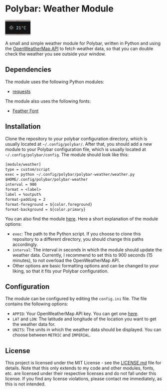 # Polybar: Weather Module

![Weather Module](/other/images/weather-module.png)

A small and simple weather module for Polybar, written in Python and using the [OpenWeatherMap API](https://openweathermap.org/api) to fetch weather data, so that you can double check the weather you see outside your window.

## Dependencies

The module uses the following Python modules:
- [requests](https://pypi.org/project/requests/)

The module also uses the following fonts:
- [Feather Font](https://github.com/AT-UI/feather-font)

## Installation

Clone the repository to your polybar configuration directory, which is usually located at `~/.config/polybar/`.
After that, you should add a new module to your Polybar configuration file, which is usually located at `~/.config/polybar/config`. The module should look like this:

```
[module/weather]
type = custom/script
exec = python ~/.config/polybar/polybar-weather/weather.py $HOME/.config/polybar/polybar-weather
interval = 900 
format = <label>
label = %output%
format-padding = 2
format-foreground = ${color.foreground}
format-background = ${color.primary}

```

You can also find the module [here](/module.ini). Here a short explanation of the module options:
- `exec`: The path to the Python script. If you choose to clone this repository to a different directory, you should change this paths accordingly.
- `interval`: The interval in seconds in which the module should update the weather data. Currently, I recommend to set this to 900 seconds (15 minutes), to not overload the OpenWeatherMap API.
- Other options are basic formatting options and can be changed to your liking, so that it fits your Polybar configuration.


## Configuration

The module can be configured by editing the `config.ini` file. The file contains the following options:

- `APPID`: Your OpenWeatherMap API key. You can get one [here](https://openweathermap.org/).
- `LAT` and `LON`: The latitude and longitude of the location you want to get the weather data for.
- `UNITS`: The units in which the weather data should be displayed. You can choose between `METRIC` and `IMPERIAL`.

## License

This project is licensed under the MIT License - see the [LICENSE.md](/LICENSE.md) file for details. Note that this only extends to my code and other modules, fonts, etc. are licensed under their respective licenses and do not fall under this license. If you find any license violations, please contact me immediately, as this is not intended.